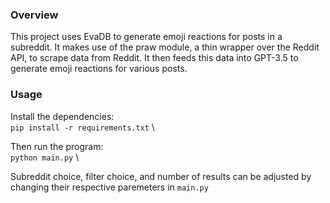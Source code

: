 ### Overview
This project uses EvaDB to generate emoji reactions for posts in a subreddit. It makes use of the praw module, a thin wrapper over the Reddit API, to scrape data from Reddit. It then feeds this data into GPT-3.5 to generate emoji reactions for various posts.

### Usage
Install the dependencies: \
`pip install -r requirements.txt` \

Then run the program: \
`python main.py` \

Subreddit choice, filter choice, and number of results can be adjusted by changing their respective paremeters in `main.py
`